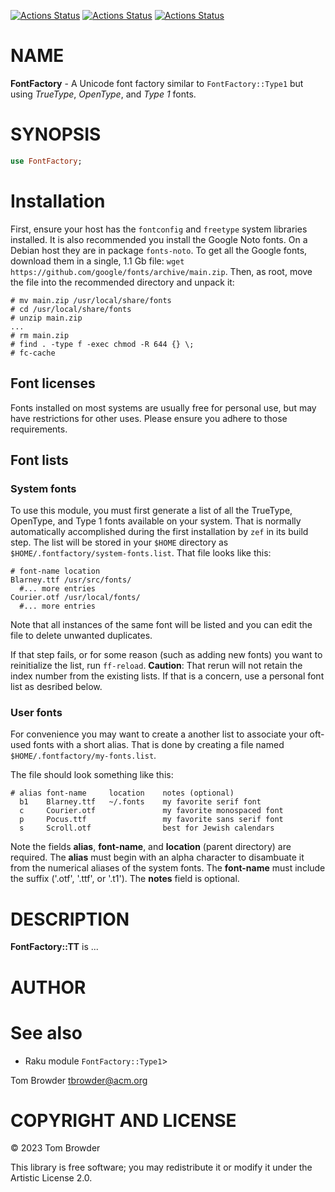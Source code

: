 [![Actions Status](https://github.com/tbrowder/FontFactory/actions/workflows/linux.yml/badge.svg)](https://github.com/tbrowder/FontFactory/actions) [![Actions Status](https://github.com/tbrowder/FontFactory/actions/workflows/macos.yml/badge.svg)](https://github.com/tbrowder/FontFactory/actions) [![Actions Status](https://github.com/tbrowder/FontFactory/actions/workflows/windows.yml/badge.svg)](https://github.com/tbrowder/FontFactory/actions)

NAME
====

**FontFactory** - A Unicode font factory similar to `FontFactory::Type1` but using *TrueType*, *OpenType*, and *Type 1* fonts.

SYNOPSIS
========

```raku
use FontFactory;
```

Installation
============

First, ensure your host has the `fontconfig` and `freetype` system libraries installed. It is also recommended you install the Google Noto fonts. On a Debian host they are in package `fonts-noto`. To get all the Google fonts, download them in a single, 1.1 Gb file: `wget https://github.com/google/fonts/archive/main.zip`. Then, as root, move the file into the recommended directory and unpack it:

    # mv main.zip /usr/local/share/fonts
    # cd /usr/local/share/fonts
    # unzip main.zip
    ...
    # rm main.zip
    # find . -type f -exec chmod -R 644 {} \;
    # fc-cache

Font licenses
-------------

Fonts installed on most systems are usually free for personal use, but may have restrictions for other uses. Please ensure you adhere to those requirements.

Font lists
----------

### System fonts

To use this module, you must first generate a list of all the TrueType, OpenType, and Type 1 fonts available on your system. That is normally automatically accomplished during the first installation by `zef` in its build step. The list will be stored in your `$HOME` directory as `$HOME/.fontfactory/system-fonts.list`. That file looks like this:

    # font-name location
    Blarney.ttf /usr/src/fonts/
      #... more entries
    Courier.otf /usr/local/fonts/
      #... more entries

Note that all instances of the same font will be listed and you can edit the file to delete unwanted duplicates.

If that step fails, or for some reason (such as adding new fonts) you want to reinitialize the list, run `ff-reload`. **Caution**: That rerun will not retain the index number from the existing lists. If that is a concern, use a personal font list as desribed below.

### User fonts

For convenience you may want to create a another list to associate your oft-used fonts with a short alias. That is done by creating a file named `$HOME/.fontfactory/my-fonts.list`.

The file should look something like this:

    # alias font-name     location    notes (optional)
      b1    Blarney.ttf   ~/.fonts    my favorite serif font
      c     Courier.otf               my favorite monospaced font
      p     Pocus.ttf                 my favorite sans serif font
      s     Scroll.otf                best for Jewish calendars

Note the fields **alias**, **font-name**, and **location** (parent directory) are required. The **alias** must begin with an alpha character to disambuate it from the numerical aliases of the system fonts. The **font-name** must include the suffix ('.otf', '.ttf', or '.t1'). The **notes** field is optional. 

DESCRIPTION
===========

**FontFactory::TT** is ...

AUTHOR
======

See also
========

  * Raku module `FontFactory::Type1`>

Tom Browder <tbrowder@acm.org>

COPYRIGHT AND LICENSE
=====================

© 2023 Tom Browder

This library is free software; you may redistribute it or modify it under the Artistic License 2.0.

